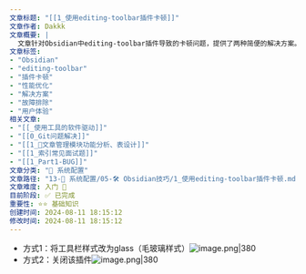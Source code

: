 ```yaml
---
文章标题: "[[1_使用editing-toolbar插件卡顿]]" 
文章作者: Dakkk
文章概要: |
  文章针对Obsidian中editing-toolbar插件导致的卡顿问题，提供了两种简便的解决方案。一是将工具栏样式更改为“毛玻璃”模式，二是直接关闭该插件，以提升使用体验。
文章标签:
- "Obsidian"
- "editing-toolbar"
- "插件卡顿"
- "性能优化"
- "解决方案"
- "故障排除"
- "用户体验"
相关文章:
- "[[_使用工具的软件驱动]]"
- "[[0_Git问题解决]]"
- "[[1_📕文章管理模块功能分析、表设计]]"
- "[[1_索引常见面试题]]"
- "[[1_Part1-BUG]]"
文章分类: "🔧 系统配置"
文章路径: "13-🔧 系统配置/05-🛠️ Obsidian技巧/1_使用editing-toolbar插件卡顿.md"
文章难度: 入门 🌱
目前阶段: ✅ 已完成
重要性: ⭐⭐ 基础知识
创建时间: 2024-08-11 18:15:12
修改时间: 2024-08-11 18:15:12
---
```



- 方式1：将工具栏样式改为glass（毛玻璃样式）![image.png|380](https://my-obsidian-image.oss-cn-guangzhou.aliyuncs.com/2024/04/fa5d8f4cf77adb81c9bee46fadeb4404.png)
- 方式2：关闭该插件![image.png|380](https://my-obsidian-image.oss-cn-guangzhou.aliyuncs.com/2024/04/a53983f2e9373107684aa97dea1a3091.png)
